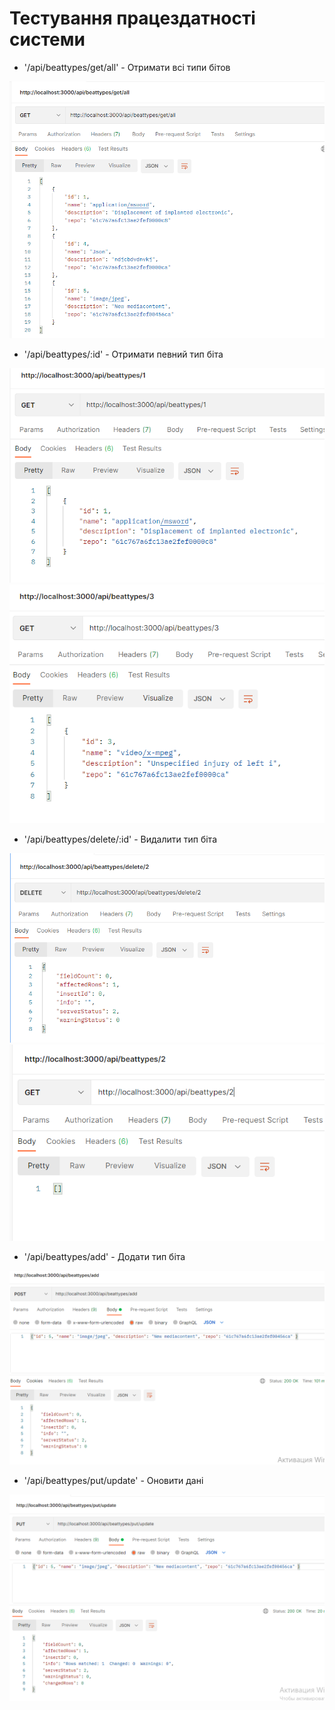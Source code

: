 # Тестування працездатності системи

- '/api/beattypes/get/all' - Отримати всі типи бітов

![](./get_all.png)

- '/api/beattypes/:id' - Отримати певний тип біта

![](./get_id_1.png)
<br>
![](./get_id_3.png)

- '/api/beattypes/delete/:id' - Видалити тип біта

![](./delete_id_2.png)
<br>
![](id_2_after_delete.png)

- '/api/beattypes/add' - Додати тип біта

![](./add_id_5.png)

- '/api/beattypes/put/update' - Оновити дані

![](./update.png)

